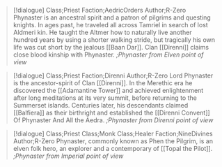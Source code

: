 >[!dialogue] Class;Priest Faction;AedricOrders Author;R-Zero
>Phynaster is an ancestral spirit and a patron of pilgrims and questing knights. In ages past, he traveled all across Tamriel in search of lost Aldmeri kin. He taught the Altmer how to naturally live another hundred years by using a shorter walking stride, but tragically his own life was cut short by the jealous [[Baan Dar]]. Clan [[Direnni]] claims close blood kinship with Phynaster.
>*;Phynaster from Elven point of view*

>[!dialogue] Class;Priest Faction;Direnni Author;R-Zero
>Lord Phynaster is the ancestor-spirit of Clan [[Direnni]]. In the Merethic era he discovered the [[Adamantine Tower]] and achieved enlightenment after long meditations at its very summit, before returning to the Summerset islands. Centuries later, his descendants claimed [[Balfiera]] as their birthright and established the [[Direnni Convent]] Of Phynaster And All the Aedra.
>*;Phynaster from Direnni point of view*

>[!dialogue] Class;Priest Class;Monk Class;Healer Faction;NineDivines Author;R-Zero
>Phynaster, commonly known as Phen the Pilgrim, is an elven folk hero, an explorer and a contemporary of [[Topal the Pilot]].
>*;Phynaster from Imperial point of view*